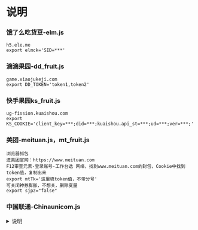 # 说明
### 饿了么吃货豆-elm.js
```
h5.ele.me
export elmck='SID=***'
```
### 滴滴果园-dd_fruit.js
```
game.xiaojukeji.com
export DD_TOKEN='token1,token2'
```
### 快手果园ks_fruit.js
```
ug-fission.kuaishou.com
export KS_COOKIE='client_key=***;did=***;kuaishou.api_st=***;ud=***;ver=***;'
```
### 美团-meituan.js，mt_fruit.js
```
浏览器抓包
进美团官网：https://www.meituan.com
F12审查元素-登录账号-工作台选 网络，找到www.meituan.com的封包，Cookie中找到token值，复制出来
export mtTk='这里填token值，不带分号'
可关闭神券膨胀，不想关，删除变量
export sjpz="false"
```
### 中国联通-Chinaunicom.js
<details>
<summary>说明</summary>
<br />
功能：签到，签到任务，多账号用 @ 分隔

	export ltphone="" #手机号

	export ltpwd="" #登录6位密码

</details>